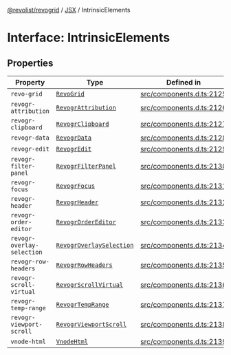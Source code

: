 [@revolist/revogrid](README.md) / [JSX](Namespace.JSX.md) / IntrinsicElements

# Interface: IntrinsicElements

## Properties

| Property | Type | Defined in |
| ------ | ------ | ------ |
| `revo-grid` | [`RevoGrid`](JSX.Interface.RevoGrid.md) | [src/components.d.ts:2125](https://github.com/revolist/revogrid/blob/08f5cc514b9bc1666dd85d20f560c0e9b7c7af14/src/components.d.ts#L2125) |
| `revogr-attribution` | [`RevogrAttribution`](JSX.Interface.RevogrAttribution.md) | [src/components.d.ts:2126](https://github.com/revolist/revogrid/blob/08f5cc514b9bc1666dd85d20f560c0e9b7c7af14/src/components.d.ts#L2126) |
| `revogr-clipboard` | [`RevogrClipboard`](JSX.Interface.RevogrClipboard.md) | [src/components.d.ts:2127](https://github.com/revolist/revogrid/blob/08f5cc514b9bc1666dd85d20f560c0e9b7c7af14/src/components.d.ts#L2127) |
| `revogr-data` | [`RevogrData`](JSX.Interface.RevogrData.md) | [src/components.d.ts:2128](https://github.com/revolist/revogrid/blob/08f5cc514b9bc1666dd85d20f560c0e9b7c7af14/src/components.d.ts#L2128) |
| `revogr-edit` | [`RevogrEdit`](JSX.Interface.RevogrEdit.md) | [src/components.d.ts:2129](https://github.com/revolist/revogrid/blob/08f5cc514b9bc1666dd85d20f560c0e9b7c7af14/src/components.d.ts#L2129) |
| `revogr-filter-panel` | [`RevogrFilterPanel`](JSX.Interface.RevogrFilterPanel.md) | [src/components.d.ts:2130](https://github.com/revolist/revogrid/blob/08f5cc514b9bc1666dd85d20f560c0e9b7c7af14/src/components.d.ts#L2130) |
| `revogr-focus` | [`RevogrFocus`](JSX.Interface.RevogrFocus.md) | [src/components.d.ts:2131](https://github.com/revolist/revogrid/blob/08f5cc514b9bc1666dd85d20f560c0e9b7c7af14/src/components.d.ts#L2131) |
| `revogr-header` | [`RevogrHeader`](JSX.Interface.RevogrHeader.md) | [src/components.d.ts:2132](https://github.com/revolist/revogrid/blob/08f5cc514b9bc1666dd85d20f560c0e9b7c7af14/src/components.d.ts#L2132) |
| `revogr-order-editor` | [`RevogrOrderEditor`](JSX.Interface.RevogrOrderEditor.md) | [src/components.d.ts:2133](https://github.com/revolist/revogrid/blob/08f5cc514b9bc1666dd85d20f560c0e9b7c7af14/src/components.d.ts#L2133) |
| `revogr-overlay-selection` | [`RevogrOverlaySelection`](JSX.Interface.RevogrOverlaySelection.md) | [src/components.d.ts:2134](https://github.com/revolist/revogrid/blob/08f5cc514b9bc1666dd85d20f560c0e9b7c7af14/src/components.d.ts#L2134) |
| `revogr-row-headers` | [`RevogrRowHeaders`](JSX.Interface.RevogrRowHeaders.md) | [src/components.d.ts:2135](https://github.com/revolist/revogrid/blob/08f5cc514b9bc1666dd85d20f560c0e9b7c7af14/src/components.d.ts#L2135) |
| `revogr-scroll-virtual` | [`RevogrScrollVirtual`](JSX.Interface.RevogrScrollVirtual.md) | [src/components.d.ts:2136](https://github.com/revolist/revogrid/blob/08f5cc514b9bc1666dd85d20f560c0e9b7c7af14/src/components.d.ts#L2136) |
| `revogr-temp-range` | [`RevogrTempRange`](JSX.Interface.RevogrTempRange.md) | [src/components.d.ts:2137](https://github.com/revolist/revogrid/blob/08f5cc514b9bc1666dd85d20f560c0e9b7c7af14/src/components.d.ts#L2137) |
| `revogr-viewport-scroll` | [`RevogrViewportScroll`](JSX.Interface.RevogrViewportScroll.md) | [src/components.d.ts:2138](https://github.com/revolist/revogrid/blob/08f5cc514b9bc1666dd85d20f560c0e9b7c7af14/src/components.d.ts#L2138) |
| `vnode-html` | [`VnodeHtml`](JSX.Interface.VnodeHtml.md) | [src/components.d.ts:2139](https://github.com/revolist/revogrid/blob/08f5cc514b9bc1666dd85d20f560c0e9b7c7af14/src/components.d.ts#L2139) |
